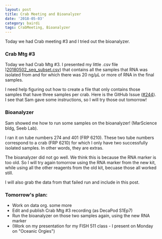 ```yaml
---
layout: post
title: Crab Meeting and Bioanalyzer
date: '2018-05-03'
category: bairdi
tags: CrabMeeting, Bioanalyzer
---
```

Today we had Crab meeting #3 and I tried out the bioanalyzer. 

### Crab Mtg #3

Today we had Crab Mtg #3. I presented my little .csv file )[20180502_seq_subset.csv](https://github.com/RobertsLab/project-crab/blob/master/data/20180502_seq_subset.csv)) that contains all the samples that RNA was isolated from and for which there was 20 ng/µL or more of RNA in the final samples.

I need help figuring out how to create a file that only contains those samples that have three samples per crab. Here is the GitHub Issue ([#244](https://github.com/RobertsLab/resources/issues/244)). I see that Sam gave some instructions, so I will try those out tomorrow!


### Bioanalyzer

Sam showed me how to run some samples on the bioanalyzer! (MarScience bldg, Seeb Lab).

I ran it on tube numbers 274 and 401 (FRP 6210). These two tube numbers correspond to a crab (FRP 6210) for which I only have two successfully isolated samples. In other words, they are extras. 

The bioanalyzer did not go well. We think this is because the RNA marker is too old. So I will try again tomorrow using the RNA marker from the new kit, while using all the other reagents from the old kit, becuase those all worked still.

I will also grab the data from that failed run and include in this post.

### Tomorrow's plan:

- Work on data org. some more
- Edit and publish Crab Mtg #3 recording (as DecaPod S1Ep7)
- Run the bioanalyzer on those two samples again, using the new RNA marker
- (Work on my presentation for my FISH 511 class - I present on Monday on "Oceanic Orgies")
